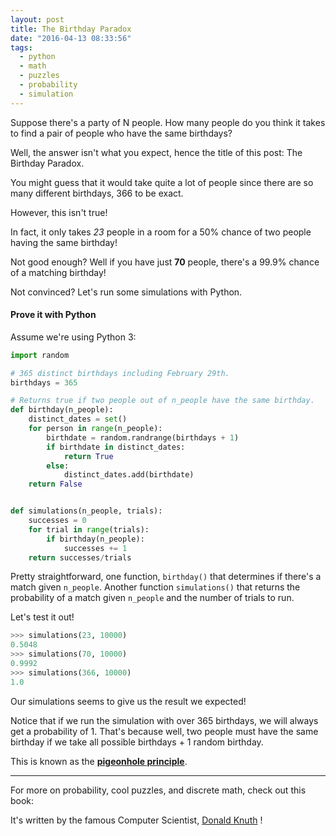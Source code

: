 ```yaml
---
layout: post
title: The Birthday Paradox
date: "2016-04-13 08:33:56"
tags:
  - python
  - math
  - puzzles
  - probability
  - simulation
---
```


Suppose there's a party of N people. How many people do you think it takes to find a pair of people who have the same birthdays?

Well, the answer isn't what you expect, hence the title of this post: The Birthday Paradox.

You might guess that it would take quite a lot of people since there are so many different birthdays, 366 to be exact.

However, this isn't true!

In fact, it only takes _23_ people in a room for a 50% chance of two people having the same birthday!

Not good enough? Well if you have just **70** people, there's a 99.9% chance of a matching birthday!

Not convinced? Let's run some simulations with Python.

#### Prove it with Python

Assume we're using Python 3:

```python
import random

# 365 distinct birthdays including February 29th.
birthdays = 365

# Returns true if two people out of n_people have the same birthday.
def birthday(n_people):
    distinct_dates = set()
    for person in range(n_people):
        birthdate = random.randrange(birthdays + 1)
        if birthdate in distinct_dates:
            return True
        else:
            distinct_dates.add(birthdate)
    return False


def simulations(n_people, trials):
    successes = 0
    for trial in range(trials):
        if birthday(n_people):
            successes += 1
    return successes/trials

```

Pretty straightforward, one function, `birthday()` that determines if there's a match given `n_people`. Another function `simulations()` that returns the probability of a match given `n_people` and the number of trials to run.

Let's test it out!

```python
>>> simulations(23, 10000)
0.5048
>>> simulations(70, 10000)
0.9992
>>> simulations(366, 10000)
1.0
```

Our simulations seems to give us the result we expected!

Notice that if we run the simulation with over 365 birthdays, we will always get a probability of 1. That's because well, two people must have the same birthday if we take all possible birthdays + 1 random birthday.

This is known as the [**pigeonhole principle**](https://en.wikipedia.org/wiki/Pigeonhole_principle).

---

For more on probability, cool puzzles, and discrete math, check out this book:

It's written by the famous Computer Scientist, [Donald Knuth](https://en.wikipedia.org/wiki/Donald_Knuth) !
